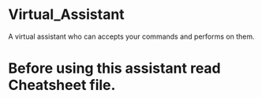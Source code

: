 # Virtual_Assistant
A virtual assistant who can accepts your commands and performs on them.
<h1>Before using this assistant read Cheatsheet file.</h1>
